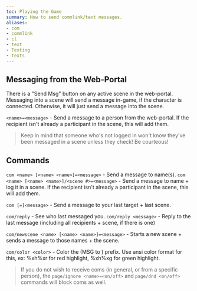 ```yaml
---
toc: Playing the Game
summary: How to send commlink/text messages.
aliases:
- com
- commlink
- cl
- text
- Texting
- texts
---
```


## Messaging from the Web-Portal
There is a "Send Msg" button on any active scene in the web-portal. Messaging into a scene will send a message in-game, if the character is connected. Otherwise, it will just send a message into the scene.

`<name>=<message>` - Send a message to a person from the web-portal. If the recipient isn't already a participant in the scene, this will add them.

> Keep in mind that someone who's not logged in won't know they've been messaged in a scene unless they check! Be courteous!

## Commands
`com <name> [<name> <name>]=<message>` - Send a message to name(s).
`com <name> [<name> <name>]/<scene #>=<message>` - Send a message to name + log it in a scene. If the recipient isn't already a participant in the scene, this will add them.

`com [=]<message>` - Send a message to your last target + last scene.

`com/reply` - See who last messaged you.
`com/reply <message>` - Reply to the last message (including all recipients + scene, if there is one)

`com/newscene <name> [<name> <name>]=<message>` - Starts a new scene + sends a message to those names + the scene.

`com/color <color>` - Color the (MSG to <name>) prefix. Use ansi color format for this, ex: \%xh\%xr for red highlight, \%xh\%xg for green highlight.

> If you do not wish to receive coms (in general, or from a specific person), the `page/ignore <name>=<on/off>` and `page/dnd <on/off>` commands will block coms as well.
